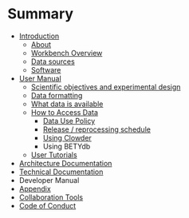 # Summary

* [Introduction](README.md)
    * [About](about.md)
    * [Workbench Overview](workbench-overview.md)
    * [Data sources](data-sources.md)
    * [Software](software.md)
* [User Manual](user-manual.md)
    * [Scientific objectives and experimental design](scientific-objectives-and-experimental-design.md)
    * [Data formatting](data-formatting.md)
    * [What data is available](what-data-is-available.md)
    * [How to Access Data](how-to-access-data.md)
        * [Data Use Policy](data_release_policy.md)
        * [Release \/ reprocessing schedule](s.md)
        * [Using Clowder](using-clowder.md)
        * Using BETYdb
    * [User Tutorials](user-tutorials.md)
* [Architecture Documentation](architecture-documentation.md)
* [Technical Documentation](technical-documentation.md)
* Developer Manual
* [Appendix](appendix.md)
* [Collaboration Tools](collaboration_tools.md)
* [Code of Conduct](code_of_conduct.md)


